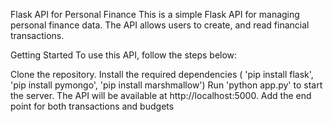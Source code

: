 Flask API for Personal Finance
This is a simple Flask API for managing personal finance data. The API allows users to create, and read financial transactions.

Getting Started
To use this API, follow the steps below:

Clone the repository.
Install the required dependencies ( 'pip install flask', 'pip install pymongo', 'pip install marshmallow')
Run 'python app.py' to start the server.
The API will be available at http://localhost:5000.
Add the end point for both transactions and budgets 
